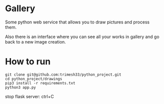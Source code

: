# Gallery

Some python web service that allows you to draw pictures and process them.

Also there is an interface where you can see all your works in gallery and go back to a new image creation.

# How to run
```
git clone git@github.com:trimesh33/python_project.git
cd python_project/drawings
pip3 install -r requirements.txt
python3 app.py
```
stop flask server: ctrl+C